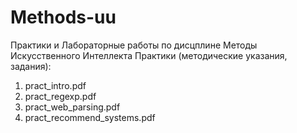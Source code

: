# Methods-uu
 Практики и Лабораторные работы по дисцплине Методы Искусственного Интеллекта
Практики (методические указания, задания):
1. pract_intro.pdf
2. pract_regexp.pdf
3. pract_web_parsing.pdf
4. pract_recommend_systems.pdf
